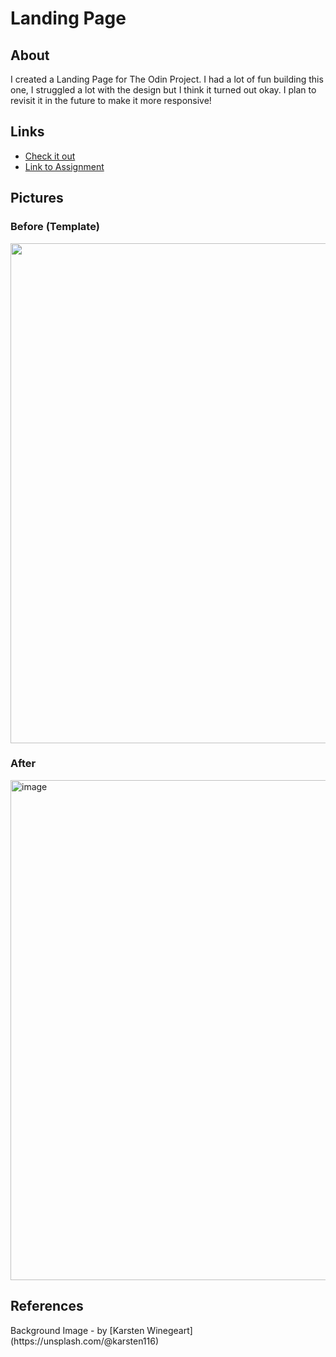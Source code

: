 <h1>Landing Page</h1>
<h2>About</h2>
I created a Landing Page for The Odin Project. I had a lot of fun building this one, I struggled a lot with the design but I think it turned out okay. I plan to revisit it in the future to make it more responsive! 
<h2> Links</h2>
<ul>
  <li><a href="https://mikesono.github.io/landing-page/">Check it out</a></li>
  <li><a href="https://www.theodinproject.com/lessons/foundations-landing-page">Link to Assignment</a></li>
</ul>
<h2>Pictures</h2>
<h3> Before (Template) </h3>
<img width="800 alt="image" src="https://user-images.githubusercontent.com/109072086/186845806-d836db7b-d768-4932-a5f1-e800493d0f7f.png">
<h3> After </h3>
<img width="800" alt="image" src="https://user-images.githubusercontent.com/109072086/186845951-2192bf1a-d612-44d8-8098-ab9e1e50a3e5.png">

<h2>References</h2>
Background Image - by [Karsten Winegeart](https://unsplash.com/@karsten116)
